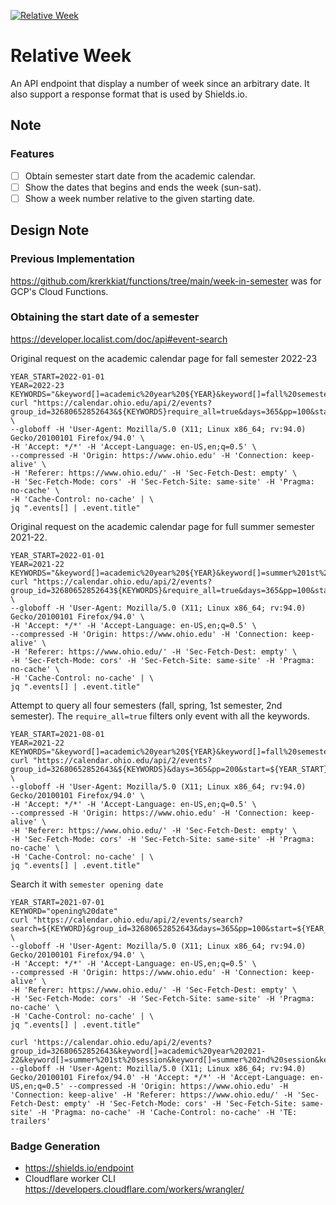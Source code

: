 [![Relative Week](https://img.shields.io/endpoint?url=https://relative-week-nqi7uqnvwa-uk.a.run.app)](https://img.shields.io/endpoint?url=https://relative-week-nqi7uqnvwa-uk.a.run.app)

# Relative Week

An API endpoint that display a number of week since an arbitrary date. It also support a response format that is used by Shields.io.

## Note

### Features

- [ ] Obtain semester start date from the academic calendar.
- [ ] Show the dates that begins and ends the week (sun-sat).
- [ ] Show a week number relative to the given starting date.

## Design Note

### Previous Implementation

https://github.com/krerkkiat/functions/tree/main/week-in-semester was for GCP's Cloud Functions.

### Obtaining the start date of a semester

https://developer.localist.com/doc/api#event-search

Original request on the academic calendar page for fall semester 2022-23

```console
YEAR_START=2022-01-01
YEAR=2022-23
KEYWORDS="&keyword[]=academic%20year%20${YEAR}&keyword[]=fall%20semester"
curl "https://calendar.ohio.edu/api/2/events?group_id=32680652852643&${KEYWORDS}require_all=true&days=365&pp=100&start=${YEAR_START}" \
--globoff -H 'User-Agent: Mozilla/5.0 (X11; Linux x86_64; rv:94.0) Gecko/20100101 Firefox/94.0' \
-H 'Accept: */*' -H 'Accept-Language: en-US,en;q=0.5' \
--compressed -H 'Origin: https://www.ohio.edu' -H 'Connection: keep-alive' \
-H 'Referer: https://www.ohio.edu/' -H 'Sec-Fetch-Dest: empty' \
-H 'Sec-Fetch-Mode: cors' -H 'Sec-Fetch-Site: same-site' -H 'Pragma: no-cache' \
-H 'Cache-Control: no-cache' | \
jq ".events[] | .event.title"
```

Original request on the academic calendar page for full summer semester 2021-22.

```console
YEAR_START=2022-01-01
YEAR=2021-22
KEYWORDS="&keyword[]=academic%20year%20${YEAR}&keyword[]=summer%201st%20session&keyword[]=summer%202nd%20session&keyword[]=summer%20full%20semester"
curl "https://calendar.ohio.edu/api/2/events?group_id=32680652852643${KEYWORDS}&require_all=true&days=365&pp=100&start=${YEAR_START}" \
--globoff -H 'User-Agent: Mozilla/5.0 (X11; Linux x86_64; rv:94.0) Gecko/20100101 Firefox/94.0' \
-H 'Accept: */*' -H 'Accept-Language: en-US,en;q=0.5' \
--compressed -H 'Origin: https://www.ohio.edu' -H 'Connection: keep-alive' \
-H 'Referer: https://www.ohio.edu/' -H 'Sec-Fetch-Dest: empty' \
-H 'Sec-Fetch-Mode: cors' -H 'Sec-Fetch-Site: same-site' -H 'Pragma: no-cache' \
-H 'Cache-Control: no-cache' | \
jq ".events[] | .event.title"
```

Attempt to query all four semesters (fall, spring, 1st semester, 2nd semester). The `require_all=true` filters only event with all the keywords.

```console
YEAR_START=2021-08-01
YEAR=2021-22
KEYWORDS="&keyword[]=academic%20year%20${YEAR}&keyword[]=fall%20semester&keyword[]=spring%20semester&keyword[]=summer%201st%20session&keyword[]=summer%202nd%20session&keyword[]=summer%20full%20semester"
curl "https://calendar.ohio.edu/api/2/events?group_id=32680652852643&${KEYWORDS}&days=365&pp=200&start=${YEAR_START}" \
--globoff -H 'User-Agent: Mozilla/5.0 (X11; Linux x86_64; rv:94.0) Gecko/20100101 Firefox/94.0' \
-H 'Accept: */*' -H 'Accept-Language: en-US,en;q=0.5' \
--compressed -H 'Origin: https://www.ohio.edu' -H 'Connection: keep-alive' \
-H 'Referer: https://www.ohio.edu/' -H 'Sec-Fetch-Dest: empty' \
-H 'Sec-Fetch-Mode: cors' -H 'Sec-Fetch-Site: same-site' -H 'Pragma: no-cache' \
-H 'Cache-Control: no-cache' | \
jq ".events[] | .event.title"
```

Search it with `semester opening date`

```console
YEAR_START=2021-07-01
KEYWORD="opening%20date"
curl "https://calendar.ohio.edu/api/2/events/search?search=${KEYWORD}&group_id=32680652852643&days=365&pp=100&start=${YEAR_START}" \
--globoff -H 'User-Agent: Mozilla/5.0 (X11; Linux x86_64; rv:94.0) Gecko/20100101 Firefox/94.0' \
-H 'Accept: */*' -H 'Accept-Language: en-US,en;q=0.5' \
--compressed -H 'Origin: https://www.ohio.edu' -H 'Connection: keep-alive' \
-H 'Referer: https://www.ohio.edu/' -H 'Sec-Fetch-Dest: empty' \
-H 'Sec-Fetch-Mode: cors' -H 'Sec-Fetch-Site: same-site' -H 'Pragma: no-cache' \
-H 'Cache-Control: no-cache' | \
jq ".events[] | .event.title"
```

```console
curl 'https://calendar.ohio.edu/api/2/events?group_id=32680652852643&keyword[]=academic%20year%202021-22&keyword[]=summer%201st%20session&keyword[]=summer%202nd%20session&keyword[]=summer%20full%20semester&days=365&pp=100' --globoff -H 'User-Agent: Mozilla/5.0 (X11; Linux x86_64; rv:94.0) Gecko/20100101 Firefox/94.0' -H 'Accept: */*' -H 'Accept-Language: en-US,en;q=0.5' --compressed -H 'Origin: https://www.ohio.edu' -H 'Connection: keep-alive' -H 'Referer: https://www.ohio.edu/' -H 'Sec-Fetch-Dest: empty' -H 'Sec-Fetch-Mode: cors' -H 'Sec-Fetch-Site: same-site' -H 'Pragma: no-cache' -H 'Cache-Control: no-cache' -H 'TE: trailers'
```

### Badge Generation

- https://shields.io/endpoint
- Cloudflare worker CLI https://developers.cloudflare.com/workers/wrangler/
